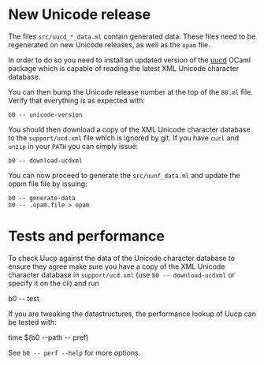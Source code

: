 # New Unicode release

The files `src/uucd_*_data.ml` contain generated data. These files need 
to be regenerated on new Unicode releases, as well as the `opam` file.

In order to do so you need to install an updated version of the [uucd]
OCaml package which is capable of reading the latest XML Unicode
character database.

You can then bump the Unicode release number at the top of the `B0.ml`
file. Verify that everything is as expected with:

    b0 -- unicode-version

You should then download a copy of the XML Unicode character database
to the `support/ucd.xml` file which is ignored by git. If you have
`curl` and `unzip` in your `PATH` you can simply issue:

    b0 -- download-ucdxml

You can now proceed to generate the `src/uunf_data.ml` and update the opam file
file by issuing:

    b0 -- generate-data
    b0 -- .opam.file > opam

[uucd]: http://erratique.ch/software/uucd


# Tests and performance

To check Uucp against the data of the Unicode character database to
ensure they agree make sure you have a copy of the XML Unicode
character database in `support/ucd.xml` (use `b0 -- download-ucdxml`
or specify it on the cli) and run

   b0 -- test

If you are tweaking the datastructures, the performance lookup of Uucp 
can be tested with: 

  time $(b0 --path -- pref)
  
See `b0 -- perf --help` for more options.
